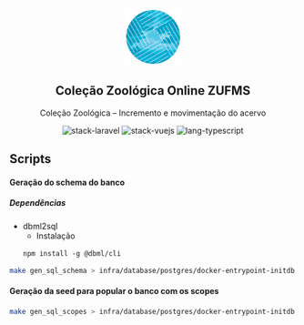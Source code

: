 <div align="center">
<img src=".github/assets/zufms-logo.png" width="100" />

## Coleção Zoológica Online ZUFMS

Coleção Zoológica – Incremento e movimentação do acervo

<img src="https://shields.io/badge/stack-Laravel-FF2D20?logo=laravel&style=flat-square" alt="stack-laravel"/>
<img src="https://shields.io/badge/stack-Vue.js-4FC08D?logo=vuedotjs&style=flat-square" alt="stack-vuejs"/>
<img src="https://shields.io/badge/lang-TypeScript-3178C6?logo=typescript&style=flat-square" alt="lang-typescript"/>

</div>

## Scripts

#### Geração do schema do banco

##### Dependências

- dbml2sql
  - Instalação
  ```
  npm install -g @dbml/cli
  ```

```bash
make gen_sql_schema > infra/database/postgres/docker-entrypoint-initdb.d/2schema.sql
```

#### Geração da seed para popular o banco com os scopes
```bash
make gen_sql_scopes > infra/database/postgres/docker-entrypoint-initdb.d/6seed_scopes.sql
```
